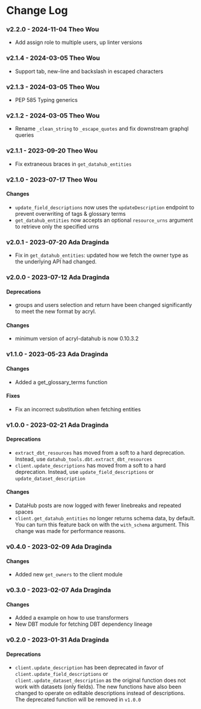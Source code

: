 # Change Log

### v2.2.0 - 2024-11-04 Theo Wou

- Add assign role to multiple users, up linter versions

### v2.1.4 - 2024-03-05 Theo Wou

- Support tab, new-line and backslash in escaped characters

### v2.1.3 - 2024-03-05 Theo Wou

- PEP 585 Typing generics

### v2.1.2 - 2024-03-05 Theo Wou

- Rename `_clean_string` to `_escape_quotes` and fix downstream graphql queries

### v2.1.1 - 2023-09-20 Theo Wou

- Fix extraneous braces in `get_datahub_entities`

### v2.1.0 - 2023-07-17 Theo Wou

#### Changes

- `update_field_descriptions` now uses the `updateDescription` endpoint to prevent overwriting
  of tags & glossary terms
- `get_datahub_entities` now accepts an optional `resource_urns` argument to retrieve only the specified urns

### v2.0.1 - 2023-07-20 Ada Draginda

- Fix in `get_datahub_entities`: updated how we fetch the owner type as the underlying API had changed.

### v2.0.0 - 2023-07-12 Ada Draginda

#### Deprecations

- groups and users selection and return have been changed significantly to meet
  the new format by acryl.

#### Changes

- minimum version of acryl-datahub is now 0.10.3.2

### v1.1.0 - 2023-05-23 Ada Draginda

#### Changes

- Added a get_glossary_terms function

#### Fixes

- Fix an incorrect substitution when fetching entities

### v1.0.0 - 2023-02-21 Ada Draginda

#### Deprecations

- `extract_dbt_resources` has moved from a soft to a hard deprecation. Instead, use
  `datahub_tools.dbt.extract_dbt_resources`
- `client.update_descriptions` has moved from a soft to a hard deprecation. Instead, use
  `update_field_descriptions` or `update_dataset_description`

#### Changes

- DataHub posts are now logged with fewer linebreaks and repeated spaces
- `client.get_datahub_entities` no longer returns schema data, by default. You can turn this feature
  back on with the `with_schema` argument. This change was made for performance reasons.

### v0.4.0 - 2023-02-09 Ada Draginda

#### Changes

- Added new `get_owners` to the client module

### v0.3.0 - 2023-02-07 Ada Draginda

#### Changes

- Added a example on how to use transformers
- New DBT module for fetching DBT dependency lineage

### v0.2.0 - 2023-01-31 Ada Draginda

#### Deprecations

- `client.update_description` has been deprecated in favor of `client.update_field_descriptions`
  or `client.update_dataset_description` as the original function does not work with datasets (only fields).
  The new functions have also been changed to operate on editable descriptions instead of descriptions. The
  deprecated function will be removed in `v1.0.0`
